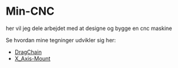 # Min-CNC
her vil jeg dele arbejdet med at designe og bygge en cnc maskine 

Se hvordan mine tegninger udvikler sig her:

* [DragChain](./FreeCad-files/DragChain/README.md)
* [X_Axis-Mount](./FreeCad-files/X_Axis/X_Axis-MountMotor/README.md)